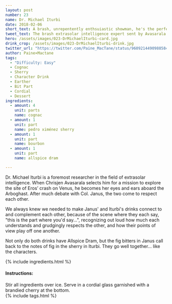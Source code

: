 ```yaml
---
layout: post
number: 23
name: Dr. Michael Iturbi
date: 2018-02-06
short_text: A brash, unrepentently enthsuiastic showman, he's the perfect foil for Janus. 
tweet_text: The brash extrasolar intelligence expert sent by Avasarala to see what's happening at Eros' crash site on Venus.
hero: /assets/images/023-DrMichaelIturbi-card.jpg
drink_crop: /assets/images/023-DrMichaelIturbi-drink.jpg
twitter_url: "https://twitter.com/Paine_MacTane/status/960921449098858498"
author: Paine×Mactane
tags: 
  - "Difficulty: Easy"
  - Cognac
  - Sherry
  - Character Drink
  - Earther
  - Bit Part
  - Cordial
  - Dessert
ingredients:
  - amount: 4
    unit: parts
    name: cognac
  - amount: 1
    unit: part
    name: pedro ximénez sherry
  - amount: 1
    unit: part
    name: bourbon
  - amount: 1
    unit: part
    name: allspice dram

---
```


Dr. Michael Iturbi is a foremost researcher in the field of extrasolar intelligence. When Chrisjen Avasarala selects him for a mission to explore the site of Eros’ crash on Venus, he becomes her eyes and ears aboard the Arboghast. After much debate with Col. Janus, the two come to respect each other.

We always knew we needed to make Janus' and Iturbi's drinks connect to and complement each other, because of the scene where they each say, "this is the part where you'd say...", recognizing out loud how much each understands and grudgingly respects the other, and how their points of view play off one another. 

Not only do both drinks have Allspice Dram, but the fig bitters in Janus call back to the notes of fig in the sherry in Iturbi. They go well together... like the characters.

{% include ingredients.html %}

#### Instructions:

Stir all ingredients over ice. Serve in a cordial glass garnished with a brandied cherry at the bottom.  
{% include tags.html %}
